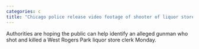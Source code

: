 ```yaml
---
categories: c
title: "Chicago police release video footage of shooter of liquor store clerk "
---
```

Authorities are hoping the public can help identify an alleged gunman who shot and killed a West Rogers Park liquor store clerk Monday.